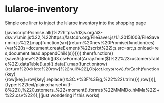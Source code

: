 # lularoe-inventory
Simple one liner to inject the lularoe inventory into the shopping page

[javascript:Promise.all([%22https://d3js.org/d3-dsv.v1.min.js%22,%22https://fastcdn.org/FileSaver.js/1.1.20151003/FileSaver.min.js%22].map(function(src){return%20new%20Promise(function(res){var%20s=document.createElement(%22script%22);s.src=src,s.onload=res,document.head.appendChild(s)})})).then(function(){saveAs(new%20Blob([d3.csvFormat(Array.from($(%22%23customersTable%22).dataTable().api().data()).map(function(row){return%20delete%20row[%22null%22],Object.keys(row).forEach(function(key){row[key]=row[key].replace(/%3C.*%3F%3E/g,%22%22).trim()}),row}))],{type:%22text/plain;charset=utf-8%22}),%22Customers_%22+moment().format(%22MMMDo_hMMa%22)+%22.csv%22)});](just wondering if this works)
